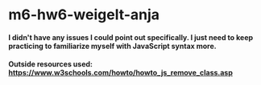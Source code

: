 # m6-hw6-weigelt-anja

#### I didn't have any issues I could point out specifically. I just need to keep practicing to familiarize myself with JavaScript syntax more.

#### Outside resources used: https://www.w3schools.com/howto/howto_js_remove_class.asp
